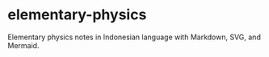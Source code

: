 # elementary-physics
Elementary physics notes in Indonesian language with Markdown, SVG, and Mermaid.
